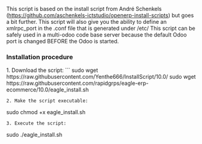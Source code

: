 This script is based on the install script from André Schenkels (https://github.com/aschenkels-ictstudio/openerp-install-scripts)
but goes a bit further. This script will also give you the ability to define an xmlrpc_port in the .conf file that is generated under /etc/
This script can be safely used in a multi-odoo code base server because the default Odoo port is changed BEFORE the Odoo is started.

<h3>Installation procedure</h3>
1. Download the script:
```
sudo wget https://raw.githubusercontent.com/Yenthe666/InstallScript/10.0/
sudo wget https://raw.githubusercontent.com/rapidgrps/eagle-erp-ecommerce/10.0/eagle_install.sh

```
2. Make the script executable:
```
sudo chmod +x eagle_install.sh
```
3. Execute the script:
```
sudo ./eagle_install.sh
```
